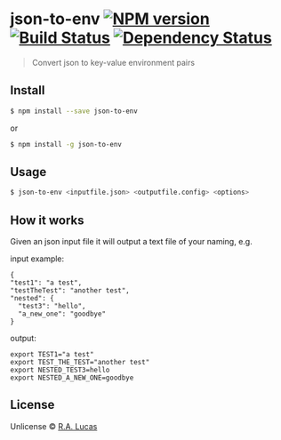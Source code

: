 # json-to-env [![NPM version][npm-image]][npm-url] [![Build Status][travis-image]][travis-url] [![Dependency Status][daviddm-image]][daviddm-url]
> Convert json to key-value environment pairs


## Install

```sh
$ npm install --save json-to-env
```
or
```sh
$ npm install -g json-to-env
```


## Usage

```sh
$ json-to-env <inputfile.json> <outputfile.config> <options>
```

## How it works
Given an json input file it will output a text file of your naming, e.g.

input example:

```
{
"test1": "a test",
"testTheTest": "another test",
"nested": {
  "test3": "hello",
  "a_new_one": "goodbye"  
}
```

output:
```
export TEST1="a test"
export TEST_THE_TEST="another test"
export NESTED_TEST3=hello
export NESTED_A_NEW_ONE=goodbye
```

## License

Unlicense © [R.A. Lucas](ralucas.github.io)


[npm-image]: https://badge.fury.io/js/json-to-env.svg
[npm-url]: https://npmjs.org/package/json-to-env
[travis-image]: https://travis-ci.org/ralucas/json-to-env.svg?branch=master
[travis-url]: https://travis-ci.org/ralucas/json-to-env
[daviddm-image]: https://david-dm.org/ralucas/json-to-env.svg?theme=shields.io
[daviddm-url]: https://david-dm.org/ralucas/json-to-env
